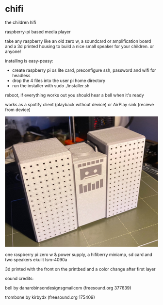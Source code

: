 # chifi
the children hifi

raspberry-pi based media player

take any raspberry like an old zero w, a soundcard or amplification board and a 3d printed housing to build a nice small speaker for your children. or anyone!

installing is easy-peasy:

- create raspberry pi os lite card, preconfigure ssh, password and wifi for headless
- drop the 4 files into the user pi home directory
- run the installer with sudo ./installer.sh

reboot, if everything works out you should hear a bell when it's ready

works as a spotify client (playback without device) or AirPlay sink (recieve from device)

![my build of chifi](https://github.com/JuliusCode/chifi/raw/main/chifi-3dprint.jpg)

one raspberry pi zero w & power supply, a hifiberry miniamp, sd card and two speakers ekulit lsm-4090a

3d printed with the front on the printbed and a color change after first layer


sound credits:

bell by danarobinsondesignsgmailcom (freesound.org 377639)

trombone by kirbydx (freesound.org 175409)
